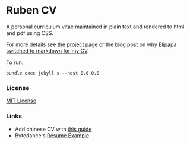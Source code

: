 # Ruben CV

A personal curriculum vitae maintained in plain text and rendered to html and pdf using CSS.

For more details see the [project page](http://elipapa.github.io/markdown-cv) or the blog post on [why Elipapa switched to markdown for my CV](http://elipapa.github.io/blog/why-i-switched-to-markdown-for-my-cv.html).

To run:
```
bundle exec jekyll s --host 0.0.0.0
```


### License

[MIT License](https://github.com/elipapa/markdown-cv/blob/master/LICENSE)


### Links

 - Add chinese CV with [this guide](http://longqian.me/2017/02/12/jekyll-support-chinese/)
 - Bytedance's [Resume Example](https://github.com/CyC2018/Markdown-Resume)